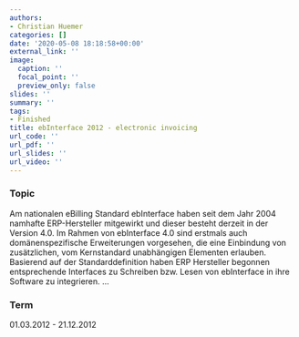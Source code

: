 ```yaml
---
authors:
- Christian Huemer
categories: []
date: '2020-05-08 18:18:58+00:00'
external_link: ''
image:
  caption: ''
  focal_point: ''
  preview_only: false
slides: ''
summary: ''
tags:
- Finished
title: ebInterface 2012 - electronic invoicing
url_code: ''
url_pdf: ''
url_slides: ''
url_video: ''
---
```


### Topic

Am nationalen eBilling Standard ebInterface haben seit dem Jahr 2004 namhafte ERP-Hersteller mitgewirkt und dieser besteht derzeit in der Version 4.0. Im Rahmen von ebInterface 4.0 sind erstmals auch domänenspezifische Erweiterungen vorgesehen, die eine Einbindung von zusätzlichen, vom Kernstandard unabhängigen Elementen erlauben. Basierend auf der Standarddefinition haben ERP Hersteller begonnen entsprechende Interfaces zu Schreiben bzw. Lesen von ebInterface in ihre Software zu integrieren. …

### Term

01.03.2012 - 21.12.2012